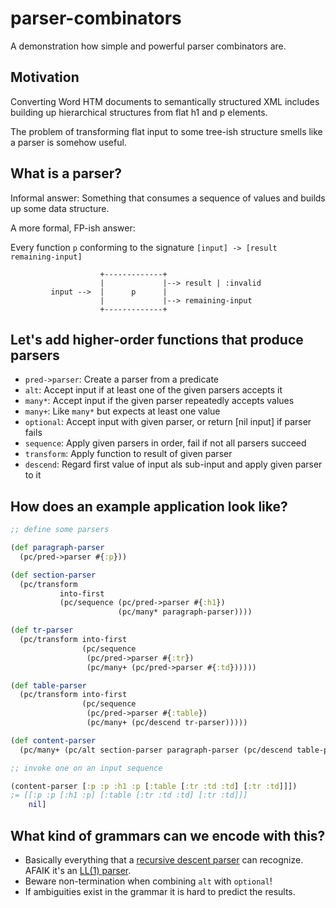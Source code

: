 # parser-combinators

A demonstration how simple and powerful parser combinators are.

## Motivation

Converting Word HTM documents to semantically structured XML includes
building up hierarchical structures from flat h1 and p elements.

The problem of transforming flat input to some tree-ish structure
smells like a parser is somehow useful.


## What is a parser?

Informal answer: Something that consumes a sequence of values and builds up some data structure.

A more formal, FP-ish answer:

Every function `p` conforming to the signature `[input] -> [result remaining-input]`

```
                    +-------------+
                    |             |--> result | :invalid
         input -->  |      p      |
                    |             |--> remaining-input
					+-------------+
```


## Let's add higher-order functions that produce parsers

* `pred->parser`: Create a parser from a predicate
* `alt`: Accept input if at least one of the given parsers accepts it
* `many*`: Accept input if the given parser repeatedly accepts values
* `many+`: Like `many*` but expects at least one value
* `optional`: Accept input with given parser, or return [nil input] if parser fails
* `sequence`: Apply given parsers in order, fail if not all parsers succeed
* `transform`: Apply function to result of given parser
* `descend`: Regard first value of input als sub-input and apply given parser to it


## How does an example application look like?

```clojure
;; define some parsers

(def paragraph-parser
  (pc/pred->parser #{:p}))

(def section-parser
  (pc/transform
           into-first
           (pc/sequence (pc/pred->parser #{:h1})
                        (pc/many* paragraph-parser))))

(def tr-parser
  (pc/transform into-first
                (pc/sequence
                 (pc/pred->parser #{:tr})
                 (pc/many+ (pc/pred->parser #{:td})))))

(def table-parser
  (pc/transform into-first
                (pc/sequence
                 (pc/pred->parser #{:table})
                 (pc/many+ (pc/descend tr-parser)))))

(def content-parser
  (pc/many+ (pc/alt section-parser paragraph-parser (pc/descend table-parser))))

;; invoke one on an input sequence

(content-parser [:p :p :h1 :p [:table [:tr :td :td] [:tr :td]]])
;= [[:p :p [:h1 :p] [:table [:tr :td :td] [:tr :td]]]
    nil]
```

## What kind of grammars can we encode with this?

* Basically everything that a
  [recursive descent parser](https://en.wikipedia.org/wiki/Recursive_descent_parser)
  can recognize. AFAIK it's an [LL(1) parser](https://en.wikipedia.org/wiki/LL_parser).
* Beware non-termination when combining `alt` with `optional`!
* If ambiguities exist in the grammar it is hard to predict the results.
